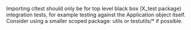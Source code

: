 Importing cltest should only be for top level black box (X_test package) integration tests, 
for example testing against the Application object itself. 
Consider using a smaller scoped package: utils or testutils/* if possible. 